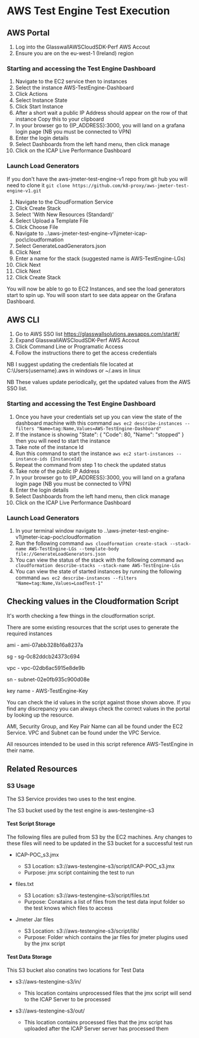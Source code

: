 # AWS Test Engine Test Execution

## AWS Portal

1. Log into the GlasswallAWSCloudSDK-Perf AWS Accout
2. Ensure you are on the eu-west-1 (Ireland) region

### Starting and accessing the Test Engine Dashboard

1. Navigate to the EC2 service then to instances
2. Select the instance AWS-TestEngine-Dashboard
3. Click Actions
4. Select Instance State
5. Click Start Instance
6. After a short wait a public IP Address should appear on the row of that instance Copy this to your clipboard
7. In your browser go to {IP_ADDRESS}:3000, you will land on a grafana login page (NB you must be connected to VPN)
8. Enter the login details
9. Select Dashboards from the left hand menu, then click manage
10. Click on the ICAP Live Performance Dashboard

### Launch Load Generators

If you don't have the aws-jmeter-test-engine-v1 repo from git hub you will need to clone it
``` git clone https://github.com/k8-proxy/aws-jmeter-test-engine-v1.git ```

1. Navigate to the CloudFormation Service
2. Click Create Stack
3. Select 'With New Resources (Standard)'
4. Select Upload a Template File
5. Click Choose File
6. Navigate to ..\aws-jmeter-test-engine-v1\jmeter-icap-poc\cloudformation
7. Select GenerateLoadGenerators.json
8. Click Next
9. Enter a name for the stack (suggested name is AWS-TestEngine-LGs)
10. Click Next
11. Click Next
12. Click Create Stack

You will now be able to go to EC2 Instances, and see the load generators start to spin up.
You will soon start to see data appear on the Grafana Dashboard.

## AWS CLI

1. Go to AWS SSO list https://glasswallsolutions.awsapps.com/start#/
2. Expand GlasswallAWSCloudSDK-Perf AWS Accout
3. Click Command Line or Programatic Access
4. Follow the instructions there to get the access credentials

NB I suggest updating the credentials file located at C:\Users\{username}\.aws in windows or ~/.aws in linux

NB These values update periodically, get the updated values from the AWS SSO list.

### Starting and accessing the Test Engine Dashboard

1. Once you have your credentials set up you can view the state of the dashboard machine with this command
	``` aws ec2 describe-instances --filters "Name=tag:Name,Values=AWS-TestEngine-Dashboard" ```
2. If the instance is showing "State": { "Code": 80, "Name": "stopped" } then you will need to start the instance
3. Take note of the instance Id
4. Run this command to start the instance
	``` aws ec2 start-instances --instance-ids {InstanceId} ```
5. Repeat the command from step 1 to check the updated status
6. Take note of the public IP Address
7. In your browser go to {IP_ADDRESS}:3000, you will land on a grafana login page (NB you must be connected to VPN)
8. Enter the login details
9. Select Dashboards from the left hand menu, then click manage
10. Click on the ICAP Live Performance Dashboard

### Launch Load Generators

1. In your terminal window navigate to ..\aws-jmeter-test-engine-v1\jmeter-icap-poc\cloudformation
2. Run the following command
	``` aws cloudformation create-stack --stack-name AWS-TestEngine-LGs --template-body file://GenerateLoadGenerators.json ```
3. You can view the status of the stack with the following command
	``` aws cloudformation describe-stacks --stack-name AWS-TestEngine-LGs ```
4. You can view the state of started instances by running the following command
	``` aws ec2 describe-instances --filters "Name=tag:Name,Values=LoadTest-1" ```

## Checking values in the Cloudformation Script

It's worth checking a few things in the cloudformation script.

There are some existing resources that the script uses to generate the required instances

ami - ami-07abb328b16a8237a

sg - sg-0c82ddcb24373c694

vpc - vpc-02db6ac5915e8de9b

sn - subnet-02e0fb935c900d08e

key name - AWS-TestEngine-Key

You can check the id values in the script against those shown above.
If you find any discrepancy you can always check the correct values in the portal by looking up the resource.

AMI, Security Group, and Key Pair Name can all be found under the EC2 Service.
VPC and Subnet can be found under the VPC Service.

All resources intended to be used in this script reference AWS-TestEngine in their name.

## Related Resources

### S3 Usage

The S3 Service provides two uses to the test engine.

The S3 bucket used by the test engine is aws-testengine-s3

#### Test Script Storage

The following files are pulled from S3 by the EC2 machines. Any changes to these files will need to be updated in the S3 bucket for a successful test run

- ICAP-POC_s3.jmx
  - S3 Location: s3://aws-testengine-s3/script/ICAP-POC_s3.jmx
  - Purpose: jmx script containing the test to run

- files.txt
  - S3 Location: s3://aws-testengine-s3/script/files.txt
  - Purpose: Conatains a list of files from the test data input folder so the test knows which files to access

- Jmeter Jar files
  - S3 Location: s3://aws-testengine-s3/script/lib/
  - Purpose: Folder which contains the jar files for jmeter plugins used by the jmx script

#### Test Data Storage

This S3 bucket also conatins two locations for Test Data

- s3://aws-testengine-s3/in/
  - This location contains unprocessed files that the jmx script will send to the ICAP Server to be processed

- s3://aws-testengine-s3/out/
  - This location contains processed files that the jmx script has uploaded after the ICAP Server server has processed them
